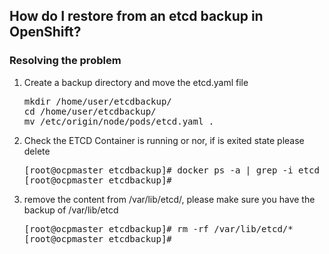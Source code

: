 <h2>How do I restore from an etcd backup in OpenShift?</h2>

<h3>Resolving the problem</h3>
<ol>
  <li>Create a backup directory and move the etcd.yaml file</li>
  <pre>mkdir /home/user/etcdbackup/
cd /home/user/etcdbackup/
mv /etc/origin/node/pods/etcd.yaml .</pre>
  <li>Check the ETCD Container is running or nor, if is exited state please delete</li>
  <pre>[root@ocpmaster etcdbackup]# docker ps -a | grep -i etcd
[root@ocpmaster etcdbackup]#</pre>
  <li>remove the content from /var/lib/etcd/, please make sure you have the backup of /var/lib/etcd</li>
  <pre>[root@ocpmaster etcdbackup]# rm -rf /var/lib/etcd/*
[root@ocpmaster etcdbackup]#</pre>
</ol>
